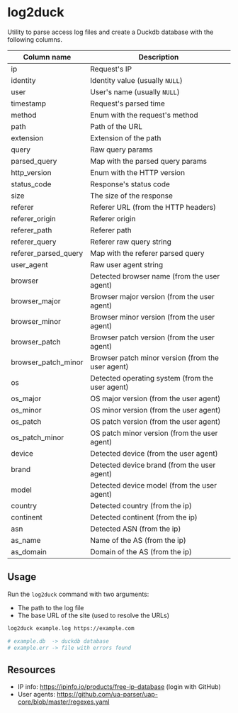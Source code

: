 # log2duck

Utility to parse access log files and create a Duckdb database with the
following columns.

| Column name          | Description                                       |
| -------------------- | ------------------------------------------------- |
| ip                   | Request's IP                                      |
| identity             | Identity value (usually `NULL`)                   |
| user                 | User's name (usually `NULL`)                      |
| timestamp            | Request's parsed time                             |
| method               | Enum with the request's method                    |
| path                 | Path of the URL                                   |
| extension            | Extension of the path                             |
| query                | Raw query params                                  |
| parsed_query         | Map with the parsed query params                  |
| http_version         | Enum with the HTTP version                        |
| status_code          | Response's status code                            |
| size                 | The size of the response                          |
| referer              | Referer URL (from the HTTP headers)               |
| referer_origin       | Referer origin                                    |
| referer_path         | Referer path                                      |
| referer_query        | Referer raw query string                          |
| referer_parsed_query | Map with the referer parsed query                 |
| user_agent           | Raw user agent string                             |
| browser              | Detected browser name (from the user agent)       |
| browser_major        | Browser major version (from the user agent)       |
| browser_minor        | Browser minor version (from the user agent)       |
| browser_patch        | Browser patch version (from the user agent)       |
| browser_patch_minor  | Browser patch minor version (from the user agent) |
| os                   | Detected operating system (from the user agent)   |
| os_major             | OS major version (from the user agent)            |
| os_minor             | OS minor version (from the user agent)            |
| os_patch             | OS patch version (from the user agent)            |
| os_patch_minor       | OS patch minor version (from the user agent)      |
| device               | Detected device (from the user agent)             |
| brand                | Detected device brand (from the user agent)       |
| model                | Detected device model (from the user agent)       |
| country              | Detected country (from the ip)                    |
| continent            | Detected continent (from the ip)                  |
| asn                  | Detected ASN (from the ip)                        |
| as_name              | Name of the AS (from the ip)                      |
| as_domain            | Domain of the AS (from the ip)                    |

## Usage

Run the `log2duck` command with two arguments:

- The path to the log file
- The base URL of the site (used to resolve the URLs)

```sh
log2duck example.log https://example.com

# example.db  -> duckdb database
# example.err -> file with errors found
```

## Resources

- IP info: https://ipinfo.io/products/free-ip-database (login with GitHub)
- User agents: https://github.com/ua-parser/uap-core/blob/master/regexes.yaml
